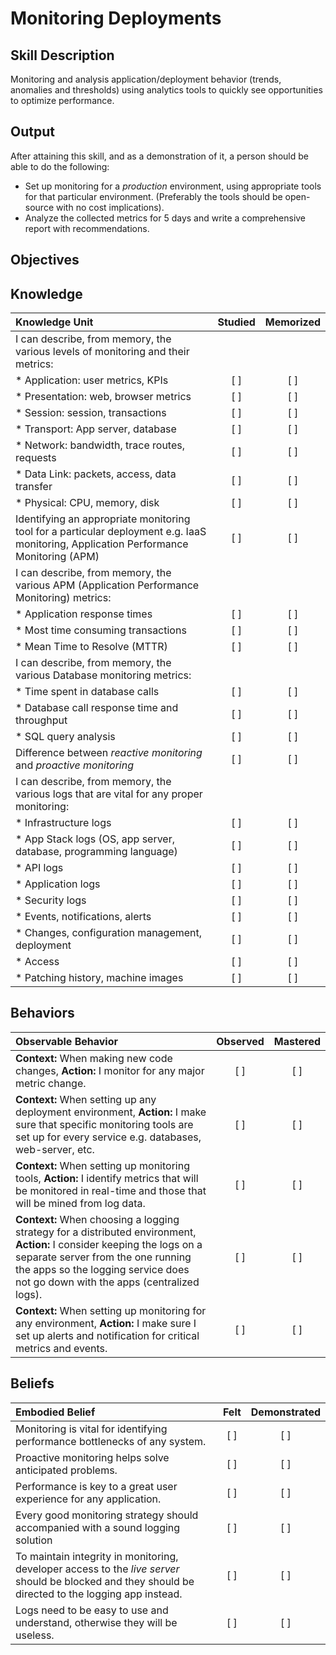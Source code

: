 # Monitoring Deployments

**Skill Description**
----------
Monitoring and analysis application/deployment behavior (trends, anomalies and thresholds) using analytics tools to quickly see opportunities to optimize performance.


**Output**
----------
After attaining this skill, and as a demonstration of it, a person should be able to do the following:

- Set up monitoring for a _production_ environment, using appropriate tools for that particular environment. (Preferably the tools should be open-source with no cost implications).
- Analyze the collected metrics for 5 days and write a comprehensive report with recommendations.


**Objectives**
----------
## **Knowledge**


| Knowledge Unit   |      Studied      | Memorized |
|:-------------|:------------------:|:--------:|
| I can describe, from memory, the various levels of monitoring and their metrics: | | |
| * Application: user metrics, KPIs               | [ ] | [ ]  |
| * Presentation: web, browser metrics            | [ ] | [ ]  |
| * Session: session, transactions                | [ ] | [ ]  |
| * Transport: App server, database               | [ ] | [ ]  |
| * Network: bandwidth, trace routes, requests    | [ ] | [ ]  |
| * Data Link: packets, access, data transfer     | [ ] | [ ]  |
| * Physical: CPU, memory, disk                   | [ ] | [ ]  |
| Identifying an appropriate monitoring tool for a particular deployment e.g. IaaS monitoring, Application Performance Monitoring (APM) | [ ] | [ ]  |
| I can describe, from memory, the various APM (Application Performance Monitoring) metrics: | | |
| * Application response times | [ ] | [ ]  |
| * Most time consuming transactions | [ ] | [ ]  |
| * Mean Time to Resolve (MTTR) | [ ] | [ ]  |
| I can describe, from memory, the various Database monitoring metrics: | | |
| * Time spent in database calls | [ ] | [ ]  |
| * Database call response time and throughput | [ ] | [ ]  |
| * SQL query analysis | [ ] | [ ]  |
| Difference between _reactive monitoring_ and _proactive monitoring_ | [ ] | [ ]  |
| I can describe, from memory, the various logs that are vital for any proper monitoring: | | |
| * Infrastructure logs | [ ] | [ ]  |
| * App Stack logs (OS, app server, database, programming language) | [ ] | [ ]  |
| * API logs | [ ] | [ ]  |
| * Application logs | [ ] | [ ]  |
| * Security logs | [ ] | [ ]  |
| * Events, notifications, alerts | [ ] | [ ]  |
| * Changes, configuration management, deployment | [ ] | [ ]  |
| * Access | [ ] | [ ]  |
| * Patching history, machine images | [ ] | [ ]  |



## **Behaviors**

| Observable Behavior   |      Observed      | Mastered |
|:-------------|:------------------:|:--------:|
| **Context:** When making new code changes, **Action:** I monitor for any major metric change. | [ ] | [ ]  |
| **Context:** When setting up any deployment environment, **Action:** I make sure that specific monitoring tools are set up for every service e.g. databases, web-server, etc. | [ ] | [ ]  |
| **Context:** When setting up monitoring tools, **Action:** I identify metrics that will be monitored in real-time and those that will be mined from log data. | [ ] | [ ]  |
| **Context:** When choosing a logging strategy for a distributed environment, **Action:** I consider keeping the logs on a separate server from the one running the apps so the logging service does not go down with the apps (centralized logs). | [ ] | [ ]  |
| **Context:** When setting up monitoring for any environment, **Action:** I make sure I set up alerts and notification for critical metrics and events. | [ ] | [ ]  |


## **Beliefs**

| Embodied Belief   |      Felt      | Demonstrated |
|:-------------|:------------------:|:--------:|
| Monitoring is vital for identifying performance bottlenecks of any system. | [ ] | [ ]  |
| Proactive monitoring helps solve anticipated problems. | [ ] | [ ]  |
| Performance is key to a great user experience for any application. | [ ] | [ ]  |
| Every good monitoring strategy should accompanied with a sound logging solution | [ ] | [ ]  |
| To maintain integrity in monitoring, developer access to the _live server_ should be blocked and they should be directed to the logging app instead. | [ ] | [ ]  |
| Logs need to be easy to use and understand, otherwise they will be useless. | [ ] | [ ]  |




